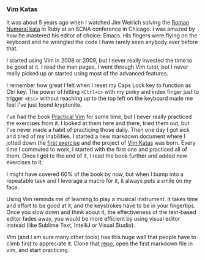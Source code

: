 ### Vim Katas

It was about 5 years ago when I watched Jim Weirich solving the [Roman Numeral kata](https://vimeo.com/33841375) in Ruby at an SCNA conference in Chicago. I was amazed by how he mastered his editor of choice: Emacs. His fingers were flying on the keyboard and he wrangled the code I have rarely seen anybody ever before that.

I started using Vim in 2008 or 2009, but I never really invested the time to be good at it. I read the man pages, I went through Vim tutor, but I never really picked up or started using most of the advanced features.

I remember how great I felt when I reset my Caps Lock key to function as Ctrl key. The power of hitting `<Ctrl+c>` with my pinky and index finger just to trigger `<Esc>` without reaching up to the top left on the keyboard made me feel I've just found kryptonite.

I've had the book [Practical Vim](http://pragprog.com/practical_vim) for some time, but I never really practiced the exercises from it. I looked at them here and there, tried them out, but I've never made a habit of practicing those daily. Then one day I got sick and tired of my inabilities, I started a new markdown document where I jotted down the [first exercise](https://github.com/adomokos/Vim-Katas/blob/master/24_editing_tabular_data_with_visual_block_mode.md) and the project of [Vim Katas](http://www.github.com) was born. Every time I commuted to work, I started with the first one and practiced all of them. Once I got to the end of it, I read the book further and added new exercises to it.

I might have covered 60% of the book by now, but when I bump into a repeatable task and I leverage a macro for it, it always puts a smile on my face.

Using Vim reminds me of learning to play a musical instrument. It takes time and effort to be good at it, and the keystrokes have to be in your fingertips. Once you slow down and think about it, the effectiveness of the text-based editor fades away, you would be more efficient by using visual editor instead (like Sublime Text, IntelliJ or Visual Studio).

Vim (and I am sure many other tools) has this huge wall that people have to climb first to appreciate it. Clone that [repo](https://github.com/adomokos/Vim-Katas), open the first markdown file in vim, and start practicing.

